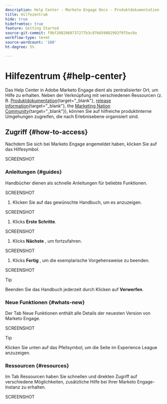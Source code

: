 ```yaml
---
description: Help Center - Marketo Engage Docs - Produktdokumentation
title: Hilfezentrum
hide: true
hidefromtoc: true
feature: Getting Started
source-git-commit: f9bf2082968737277b3c976659802992f975ec9a
workflow-type: tm+mt
source-wordcount: '160'
ht-degree: 5%

---
```


# Hilfezentrum {#help-center}

Das Help Center in Adobe Marketo Engage dient als zentralisierter Ort, um Hilfe zu erhalten. Neben der Verknüpfung mit verschiedenen Ressourcen (z. B. [Produktdokumentation](/help/marketo/home.md){target="_blank"}, [release information](/help/marketo/release-notes/current.md){target="_blank"}, the [Marketing Nation Community](https://nation.marketo.com/){target="_blank"}), können Sie auf hilfreiche produktinterne Umgehungen zugreifen, die nach Erlebnisebene organisiert sind.

## Zugriff {#how-to-access}

Nachdem Sie sich bei Marketo Engage angemeldet haben, klicken Sie auf das Hilfesymbol.

SCREENSHOT

### Anleitungen {#guides}

Handbücher dienen als schnelle Anleitungen für beliebte Funktionen.

SCREENSHOT

1. Klicken Sie auf das gewünschte Handbuch, um es anzuzeigen.

SCREENSHOT

1. Klicks **Erste Schritte**.

SCREENSHOT

1. Klicks **Nächste** , um fortzufahren.

SCREENSHOT

1. Klicks **Fertig** , um die exemplarische Vorgehensweise zu beenden.

SCREENSHOT

>[!TIP]
>
>Beenden Sie das Handbuch jederzeit durch Klicken auf **Verwerfen**.

### Neue Funktionen {#whats-new}

Der Tab Neue Funktionen enthält alle Details der neuesten Version von Marketo Engage.

SCREENSHOT

>[!TIP]
>
>Klicken Sie unten auf das Pfeilsymbol, um die Seite im Experience League anzuzeigen.

### Ressourcen {#resources}

Im Tab Ressourcen haben Sie schnellen und direkten Zugriff auf verschiedene Möglichkeiten, zusätzliche Hilfe bei Ihrer Marketo Engage-Instanz zu erhalten.

SCREENSHOT
